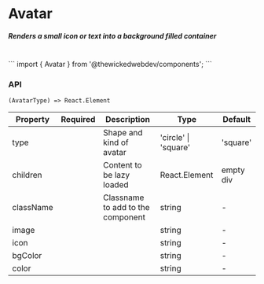 # Avatar
##### Renders a small icon or text into a background filled container
<br/>
```
import { Avatar } from '@thewickedwebdev/components';
```

<br/>

### API

<pre><code>(AvatarType) => React.Element</code></pre>

<table>
  <thead>
    <tr>
      <th>Property</th>
      <th>Required</th>
      <th>Description</th>
      <th>Type</th>
      <th>Default</th>
    </tr>
  </thead>

  <tbody>
    <tr>
      <td>type</td>
      <td></td>
      <td>Shape and kind of avatar</td>
      <td>'circle' | 'square'</td>
      <td>'square'</td>
    </tr>
    <tr>
      <td>children</td>
      <td></td>
      <td>Content to be lazy loaded</td>
      <td>React.Element</td>
      <td>empty div</td>
    </tr>
    <tr>
      <td>className</td>
      <td></td>
      <td>Classname to add to the component</td>
      <td>string</td>
      <td>-</td>
    </tr>
    <tr>
      <td>image</td>
      <td></td>
      <td></td>
      <td>string</td>
      <td>-</td>
    </tr>
    <tr>
      <td>icon</td>
      <td></td>
      <td></td>
      <td>string</td>
      <td>-</td>
    </tr>
    <tr>
      <td>bgColor</td>
      <td></td>
      <td></td>
      <td>string</td>
      <td>-</td>
    </tr>
    <tr>
      <td>color</td>
      <td></td>
      <td></td>
      <td>string</td>
      <td>-</td>
    </tr>
  </tbody>
</table>
